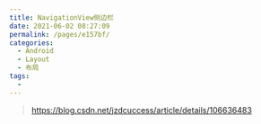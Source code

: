 ```yaml
---
title: NavigationView侧边栏
date: 2021-06-02 08:27:09
permalink: /pages/e157bf/
categories:
  - Android
  - Layout
  - 布局
tags:
  - 
---
```

> https://blog.csdn.net/jzdcuccess/article/details/106636483

